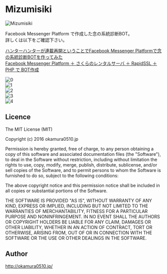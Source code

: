 # Mizumisiki

![Mizumisiki](https://qiita-image-store.s3.amazonaws.com/0/96554/feffc08a-4c92-1888-1566-50aa0fda98e7.png)
  
Facebook Messenger Platform で作成した念の系統診断BOT。  
詳しくは以下をご確認下さい。  
  
[ハンターハンターが連載再開ということでFacebook Messenger Platformで念の系統診断BOTを作ってみた](http://qiita.com/tempura/items/d44fdf394ec30b2c1367)  
[Facebook Messenger Platform ＋ さくらのレンタルサーバ ＋ RapidSSL ＋ PHP で BOT作成](http://qiita.com/tempura/items/d72f3918bc55865f55c2)  
  
![0](https://qiita-image-store.s3.amazonaws.com/0/96554/0da36f8d-db6a-5dbb-19d9-ca1a6bd71252.png)  
![1](https://qiita-image-store.s3.amazonaws.com/0/96554/a0dab6d0-e236-fae0-182a-404343b2fc37.png)  
![2](https://qiita-image-store.s3.amazonaws.com/0/96554/7d4fd11a-1df0-0147-d625-0b073851332e.png)  
![3](https://qiita-image-store.s3.amazonaws.com/0/96554/c04ff8c3-0db7-90ce-9996-f244c7c61152.png)  
![4](https://qiita-image-store.s3.amazonaws.com/0/96554/6b68bca2-6029-2a75-8547-711bc72d7005.png)  

## Licence

The MIT License (MIT)  
  
Copyright (c) 2016 okamura0510.jp  
  
Permission is hereby granted, free of charge, to any person obtaining a copy
of this software and associated documentation files (the "Software"), to deal
in the Software without restriction, including without limitation the rights
to use, copy, modify, merge, publish, distribute, sublicense, and/or sell
copies of the Software, and to permit persons to whom the Software is
furnished to do so, subject to the following conditions:  
  
The above copyright notice and this permission notice shall be included in all
copies or substantial portions of the Software.  
  
THE SOFTWARE IS PROVIDED "AS IS", WITHOUT WARRANTY OF ANY KIND, EXPRESS OR
IMPLIED, INCLUDING BUT NOT LIMITED TO THE WARRANTIES OF MERCHANTABILITY,
FITNESS FOR A PARTICULAR PURPOSE AND NONINFRINGEMENT. IN NO EVENT SHALL THE
AUTHORS OR COPYRIGHT HOLDERS BE LIABLE FOR ANY CLAIM, DAMAGES OR OTHER
LIABILITY, WHETHER IN AN ACTION OF CONTRACT, TORT OR OTHERWISE, ARISING FROM,
OUT OF OR IN CONNECTION WITH THE SOFTWARE OR THE USE OR OTHER DEALINGS IN THE
SOFTWARE.

## Author
http://okamura0510.jp/
